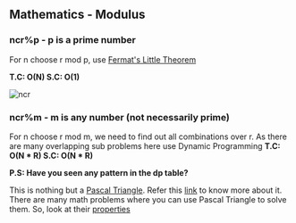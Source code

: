 ## Mathematics - Modulus

### ncr%p - p is a prime number

For n choose r mod p, use [Fermat's Little Theorem](https://www.britannica.com/science/Fermats-theorem#:~:text=Fermat's%20theorem%2C%20also%20known%20as,exactly%20into%20ap%20%E2%88%92%20a.)

__T.C: O(N)   S.C: O(1)__

![ncr](https://github.com/FazeelUsmani/Scaler-Academy/blob/master/005%20Math%203%20Mod/img/IMG_20200618_003533__01.jpg)


### ncr%m - m is any number (not necessarily prime) 

For n choose r mod m, we need to find out all combinations over r. As there are many overlapping sub problems here use Dynamic Programming
__T.C: O(N * R)   S.C: O(N * R)__


__P.S: Have you seen any pattern in the dp table?__

This is nothing but a [Pascal Triangle](https://www.mathsisfun.com/pascals-triangle.html). Refer this [link](https://www.mathsisfun.com/pascals-triangle.html) to know more about it. There are many math problems where you can use Pascal Triangle to solve them. So, look at their [properties](https://www.mathsisfun.com/pascals-triangle.html)
